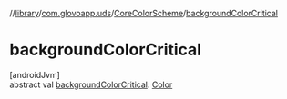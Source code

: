 //[library](../../../index.md)/[com.glovoapp.uds](../index.md)/[CoreColorScheme](index.md)/[backgroundColorCritical](background-color-critical.md)

# backgroundColorCritical

[androidJvm]\
abstract val [backgroundColorCritical](background-color-critical.md): [Color](https://developer.android.com/reference/kotlin/androidx/compose/ui/graphics/Color.html)
